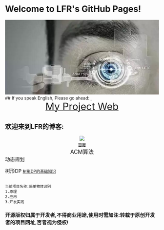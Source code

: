 # Welcome to LFR's GitHub Pages!
<center> <img src="https://github.com/HackerLFR/Machine-Visual/raw/master/2015031561739629.gif"> </center>
## If you speak English, Please go ahead:
<a href="https://github.com/HackerLFR/Machine-Visual">  <center> <font size="6">My Project Web</font> </center></a>

## 欢迎来到LFR的博客:

<center> <img src="http://www.baidu.com/img/bdlogo.gif"> </center>
<a href="http://www.baidu.com"><center> <font size="2"> 百度</font> </center></a>

<center> <font size="4">ACM算法</font> </center>
<font size="3">动态规划</font>

<font size="3">树形DP</font>
<a href="https://github.com/HackerLFR/Machine-Visual/raw/master/ACM算法原理与程序模板//树形DP/树形DP基础"> <font size="2"> 树形DP的基础知识</font> </a>
  

```markdown

当前项目名称:简单物体识别
1.原理
2.应用
3.开发实践
```
### 开源版权归属于开发者,不得商业用途,使用时需加注:转载于原创开发者的项目网址,否者视为侵权!
